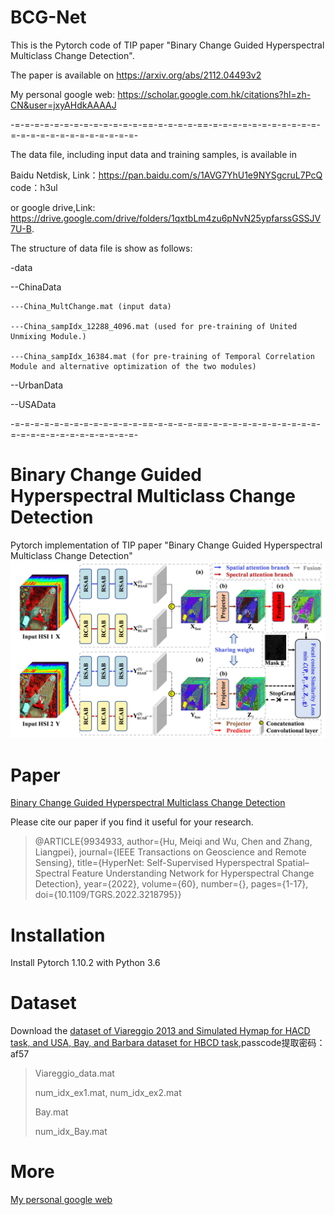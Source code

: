 # BCG-Net
This is the Pytorch code of TIP paper "Binary Change Guided Hyperspectral Multiclass Change Detection".

The paper is available on https://arxiv.org/abs/2112.04493v2

My personal google web: https://scholar.google.com.hk/citations?hl=zh-CN&user=jxyAHdkAAAAJ

-=-=-=-=-=-=-=-=-=-=-=-=-=-==-=-=-=-=-==-=-=-=-=-=-=-=-=-=-=-=-=-=-=-=-=-=-=-=-=-=-=-=-=- 

The data file, including input data and training samples, is available in 

Baidu Netdisk, Link：https://pan.baidu.com/s/1AVG7YhU1e9NYSgcruL7PcQ 
code：h3ul

or google drive,Link: https://drive.google.com/drive/folders/1qxtbLm4zu6pNvN25ypfarssGSSJV7U-B.

The structure of data file is show as follows:

-data

  --ChinaData
  
    ---China_MultChange.mat (input data)
    
    ---China_sampIdx_12288_4096.mat (used for pre-training of United Unmixing Module.)
    
    ---China_sampIdx_16384.mat (for pre-training of Temporal Correlation Module and alternative optimization of the two modules)
    
  --UrbanData
  
  --USAData
  
  -=-=-=-=-=-=-=-=-=-=-=-=-=-==-=-=-=-=-==-=-=-=-=-=-=-=-=-=-=-=-=-=-=-=-=-=-=-=-=-=-=-=-=-

  [Usage]: maincode.py
  
  
  
 # Binary Change Guided Hyperspectral Multiclass Change Detection
Pytorch implementation of TIP paper "Binary Change Guided Hyperspectral Multiclass Change Detection"
![image](https://github.com/meiqihu/HyperNet/blob/main/Figure-HyperNet.jpg)
# Paper
[Binary Change Guided Hyperspectral Multiclass Change Detection](https://ieeexplore.ieee.org/document/10011164)

Please cite our paper if you find it useful for your research.

>@ARTICLE{9934933,
  author={Hu, Meiqi and Wu, Chen and Zhang, Liangpei},
  journal={IEEE Transactions on Geoscience and Remote Sensing}, 
  title={HyperNet: Self-Supervised Hyperspectral Spatial–Spectral Feature Understanding Network for Hyperspectral Change Detection}, 
  year={2022},
  volume={60},
  number={},
  pages={1-17},
  doi={10.1109/TGRS.2022.3218795}}
# Installation
Install Pytorch 1.10.2 with Python 3.6
# Dataset
Download the [dataset of Viareggio 2013 and Simulated Hymap for HACD task, and USA, Bay, and Barbara dataset for HBCD task](https://pan.baidu.com/s/1c5Bi8bkqUolWdGKbNmfU1Q),passcode提取密码：af57
> Viareggio_data.mat
> 
> num_idx_ex1.mat, num_idx_ex2.mat
> 
> Bay.mat
> 
> num_idx_Bay.mat

# More
[My personal google web](https://scholar.google.com.hk/citations?hl=zh-CN&user=jxyAHdkAAAAJ)




  
  
